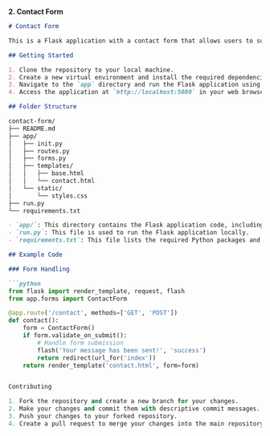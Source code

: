 **2. Contact Form**

```markdown
# Contact Form

This is a Flask application with a contact form that allows users to submit their name, email, and message. The application implements basic form validation to ensure that all required fields are filled out correctly.

## Getting Started

1. Clone the repository to your local machine.
2. Create a new virtual environment and install the required dependencies listed in `requirements.txt`.
3. Navigate to the `app` directory and run the Flask application using `python run.py`.
4. Access the application at `http://localhost:5000` in your web browser.

## Folder Structure

contact-form/
├── README.md
├── app/
│   ├── init.py
│   ├── routes.py
│   ├── forms.py
│   ├── templates/
│   │   ├── base.html
│   │   └── contact.html
│   └── static/
│       └── styles.css
├── run.py
└── requirements.txt

- `app/`: This directory contains the Flask application code, including routes, forms, templates, and static files.
- `run.py`: This file is used to run the Flask application locally.
- `requirements.txt`: This file lists the required Python packages and their versions for the project.

## Example Code

### Form Handling

```python
from flask import render_template, request, flash
from app.forms import ContactForm

@app.route('/contact', methods=['GET', 'POST'])
def contact():
    form = ContactForm()
    if form.validate_on_submit():
        # Handle form submission
        flash('Your message has been sent!', 'success')
        return redirect(url_for('index'))
    return render_template('contact.html', form=form)


Contributing

1. Fork the repository and create a new branch for your changes.
2. Make your changes and commit them with descriptive commit messages.
3. Push your changes to your forked repository.
4. Create a pull request to merge your changes into the main repository.